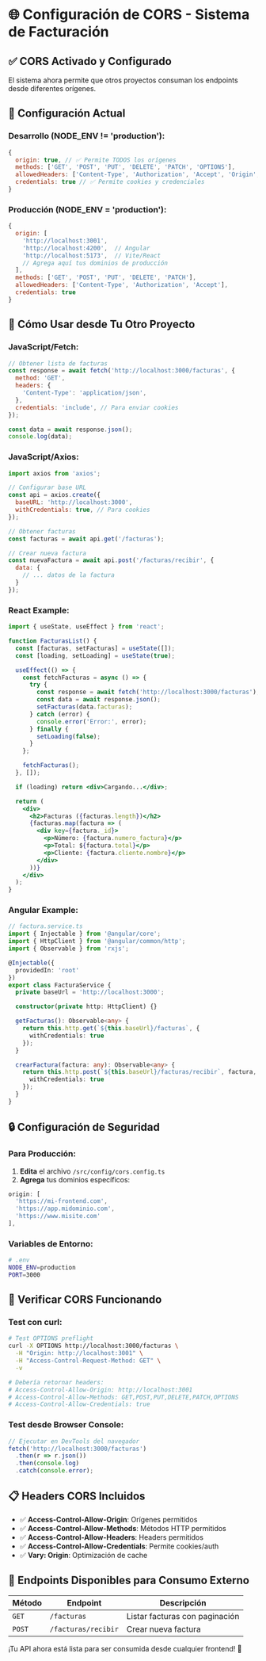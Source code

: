 # 🌐 Configuración de CORS - Sistema de Facturación

## ✅ **CORS Activado y Configurado**

El sistema ahora permite que otros proyectos consuman los endpoints desde diferentes orígenes.

## 🔧 **Configuración Actual**

### **Desarrollo (NODE_ENV != 'production'):**
```javascript
{
  origin: true, // ✅ Permite TODOS los orígenes
  methods: ['GET', 'POST', 'PUT', 'DELETE', 'PATCH', 'OPTIONS'],
  allowedHeaders: ['Content-Type', 'Authorization', 'Accept', 'Origin', 'X-Requested-With'],
  credentials: true // ✅ Permite cookies y credenciales
}
```

### **Producción (NODE_ENV = 'production'):**
```javascript
{
  origin: [
    'http://localhost:3001',
    'http://localhost:4200',  // Angular
    'http://localhost:5173',  // Vite/React
    // Agrega aquí tus dominios de producción
  ],
  methods: ['GET', 'POST', 'PUT', 'DELETE', 'PATCH'],
  allowedHeaders: ['Content-Type', 'Authorization', 'Accept'],
  credentials: true
}
```

## 🚀 **Cómo Usar desde Tu Otro Proyecto**

### **JavaScript/Fetch:**
```javascript
// Obtener lista de facturas
const response = await fetch('http://localhost:3000/facturas', {
  method: 'GET',
  headers: {
    'Content-Type': 'application/json',
  },
  credentials: 'include', // Para enviar cookies
});

const data = await response.json();
console.log(data);
```

### **JavaScript/Axios:**
```javascript
import axios from 'axios';

// Configurar base URL
const api = axios.create({
  baseURL: 'http://localhost:3000',
  withCredentials: true, // Para cookies
});

// Obtener facturas
const facturas = await api.get('/facturas');

// Crear nueva factura
const nuevaFactura = await api.post('/facturas/recibir', {
  data: {
    // ... datos de la factura
  }
});
```

### **React Example:**
```jsx
import { useState, useEffect } from 'react';

function FacturasList() {
  const [facturas, setFacturas] = useState([]);
  const [loading, setLoading] = useState(true);

  useEffect(() => {
    const fetchFacturas = async () => {
      try {
        const response = await fetch('http://localhost:3000/facturas');
        const data = await response.json();
        setFacturas(data.facturas);
      } catch (error) {
        console.error('Error:', error);
      } finally {
        setLoading(false);
      }
    };

    fetchFacturas();
  }, []);

  if (loading) return <div>Cargando...</div>;

  return (
    <div>
      <h2>Facturas ({facturas.length})</h2>
      {facturas.map(factura => (
        <div key={factura._id}>
          <p>Número: {factura.numero_factura}</p>
          <p>Total: ${factura.total}</p>
          <p>Cliente: {factura.cliente.nombre}</p>
        </div>
      ))}
    </div>
  );
}
```

### **Angular Example:**
```typescript
// factura.service.ts
import { Injectable } from '@angular/core';
import { HttpClient } from '@angular/common/http';
import { Observable } from 'rxjs';

@Injectable({
  providedIn: 'root'
})
export class FacturaService {
  private baseUrl = 'http://localhost:3000';

  constructor(private http: HttpClient) {}

  getFacturas(): Observable<any> {
    return this.http.get(`${this.baseUrl}/facturas`, {
      withCredentials: true
    });
  }

  crearFactura(factura: any): Observable<any> {
    return this.http.post(`${this.baseUrl}/facturas/recibir`, factura, {
      withCredentials: true
    });
  }
}
```

## 🔒 **Configuración de Seguridad**

### **Para Producción:**
1. **Edita** el archivo `/src/config/cors.config.ts`
2. **Agrega** tus dominios específicos:
```typescript
origin: [
  'https://mi-frontend.com',
  'https://app.midominio.com',
  'https://www.misite.com'
],
```

### **Variables de Entorno:**
```bash
# .env
NODE_ENV=production
PORT=3000
```

## 🧪 **Verificar CORS Funcionando**

### **Test con curl:**
```bash
# Test OPTIONS preflight
curl -X OPTIONS http://localhost:3000/facturas \
  -H "Origin: http://localhost:3001" \
  -H "Access-Control-Request-Method: GET" \
  -v

# Debería retornar headers:
# Access-Control-Allow-Origin: http://localhost:3001
# Access-Control-Allow-Methods: GET,POST,PUT,DELETE,PATCH,OPTIONS
# Access-Control-Allow-Credentials: true
```

### **Test desde Browser Console:**
```javascript
// Ejecutar en DevTools del navegador
fetch('http://localhost:3000/facturas')
  .then(r => r.json())
  .then(console.log)
  .catch(console.error);
```

## 📋 **Headers CORS Incluidos**

- ✅ **Access-Control-Allow-Origin**: Orígenes permitidos
- ✅ **Access-Control-Allow-Methods**: Métodos HTTP permitidos  
- ✅ **Access-Control-Allow-Headers**: Headers permitidos
- ✅ **Access-Control-Allow-Credentials**: Permite cookies/auth
- ✅ **Vary: Origin**: Optimización de cache

## 🎯 **Endpoints Disponibles para Consumo Externo**

| Método | Endpoint | Descripción |
|--------|----------|-------------|
| `GET` | `/facturas` | Listar facturas con paginación |
| `POST` | `/facturas/recibir` | Crear nueva factura |

¡Tu API ahora está lista para ser consumida desde cualquier frontend! 🚀